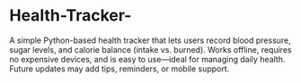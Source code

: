 # Health-Tracker-
A simple Python-based health tracker that lets users record blood pressure, sugar levels, and calorie balance (intake vs. burned). Works offline, requires no expensive devices, and is easy to use—ideal for managing daily health. Future updates may add tips, reminders, or mobile support.
